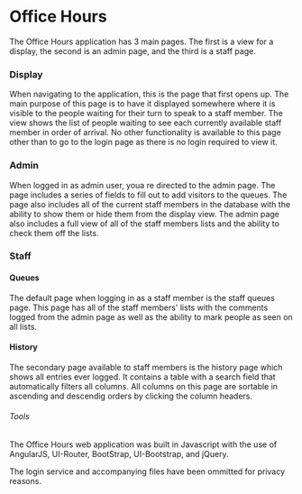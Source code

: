 # Office Hours

The Office Hours application has 3 main pages. The first is a view for a display, the second is an admin page, and the third is a staff page. 

### Display

When navigating to the application, this is the page that first opens up. The main purpose of this page is to have it displayed somewhere where it is visible to the people waiting for their turn to speak to a staff member. The view shows the list of people waiting to see each currently available staff member in order of arrival. No other functionality is available to this page other than to go to the login page as there is no login required to view it.

### Admin

When logged in as admin user, youa re directed to the admin page. The page includes a series of fields to fill out to add visitors to the queues. The page also includes all of the current staff members in the database with the ability to show them or hide them from the display view. The admin page also includes a full view of all of the staff members lists and the ability to check them off the lists.

### Staff

#### Queues
The default page when logging in as a staff member is the staff queues page. This page has all of the staff members' lists with the comments logged from the admin page as well as the ability to mark people as seen on all lists.

#### History
The secondary page available to staff members is the history page which shows all entries ever logged. It contains a table with a search field that automatically filters all columns. All columns on this page are sortable in ascending and descendig orders by clicking the column headers.


###### Tools

The Office Hours web application was built in Javascript with the use of AngularJS, UI-Router, BootStrap, UI-Bootstrap, and jQuery.






The login service and accompanying files have been ommitted for privacy reasons.

